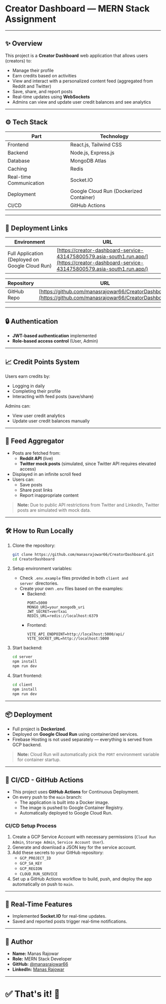 # Creator Dashboard — MERN Stack Assignment

---

## ✨ Overview

This project is a **Creator Dashboard** web application that allows users (creators) to:

- Manage their profile
- Earn credits based on activities
- View and interact with a personalized content feed (aggregated from Reddit and Twitter)
- Save, share, and report posts
- Real-time updates using **WebSockets**
- Admins can view and update user credit balances and see analytics

---

## ⚙️ Tech Stack

| Part                    | Technology                              |
| ----------------------- | --------------------------------------- |
| Frontend                | React.js, Tailwind CSS                  |
| Backend                 | Node.js, Express.js                     |
| Database                | MongoDB Atlas                           |
| Caching                 | Redis                                   |
| Real-time Communication | Socket.IO                               |
| Deployment              | Google Cloud Run (Dockerized Container) |
| CI/CD                   | GitHub Actions                          |

---

## 🚀 Deployment Links

| Environment                                     | URL                                                                                                                                        |
| ----------------------------------------------- | ------------------------------------------------------------------------------------------------------------------------------------------ |
| Full Application (Deployed on Google Cloud Run) | [https://creator-dashboard-service-431475800579.asia-south1.run.app/](https://creator-dashboard-service-431475800579.asia-south1.run.app/) |

| Repository  | URL                                                                                                      |
| ----------- | -------------------------------------------------------------------------------------------------------- |
| GitHub Repo | [https://github.com/manasrajowar66/CreatorDashboard](https://github.com/manasrajowar66/CreatorDashboard) |

---

## 🔒 Authentication

- **JWT-based authentication** implemented
- **Role-based access control** (User, Admin)

---

## 📈 Credit Points System

Users earn credits by:

- Logging in daily
- Completing their profile
- Interacting with feed posts (save/share)

Admins can:

- View user credit analytics
- Update user credit balances manually

---

## 📰 Feed Aggregator

- Posts are fetched from:
  - **Reddit API** (live)
  - **Twitter mock posts** (simulated, since Twitter API requires elevated access)
- Displayed in an infinite scroll feed
- Users can:
  - Save posts
  - Share post links
  - Report inappropriate content

> **Note:** Due to public API restrictions from Twitter and LinkedIn, Twitter posts are simulated with mock data.

---

## 🛠️ How to Run Locally

1. Clone the repository:

   ```bash
   git clone https://github.com/manasrajowar66/CreatorDashboard.git
   cd CreatorDashboard
   ```

2. Setup environment variables:

   - Check `.env.example` files provided in both `client and server `directories.
   - Create your own `.env` files based on the examples:
     - Backend:
       ```env
       PORT=5000
       MONGO_URI=your_mongodb_uri
       JWT_SECRET=vertxai
       REDIS_URL=redis://localhost:6379
       ```
     - Frontend:
       ```env
       VITE_API_ENDPOINT=http://localhost:5000/api/
       VITE_SOCKET_URL=http://localhost:5000
       ```

3. Start backend:

   ```bash
   cd server
   npm install
   npm run dev
   ```

4. Start frontend:

   ```bash
   cd client
   npm install
   npm run dev
   ```

---

## 📦 Deployment

- Full project is **Dockerized**.
- Deployed on **Google Cloud Run** using containerized services.
- Firebase Hosting is not used separately — everything is served from GCP backend.

> **Note:** Cloud Run will automatically pick the `PORT` environment variable for container startup.

---

## 🔄 CI/CD - GitHub Actions

- This project uses **GitHub Actions** for Continuous Deployment.
- On every push to the `main` branch:
  - The application is built into a Docker image.
  - The image is pushed to Google Container Registry.
  - Automatically deployed to Google Cloud Run.

### CI/CD Setup Process

1. Create a GCP Service Account with necessary permissions (`Cloud Run Admin`, `Storage Admin`, `Service Account User`).
2. Generate and download a JSON key for the service account.
3. Add these secrets to your GitHub repository:
   - `GCP_PROJECT_ID`
   - `GCP_SA_KEY`
   - `GCP_REGION`
   - `CLOUD_RUN_SERVICE`
4. Set up a GitHub Actions workflow to build, push, and deploy the app automatically on push to `main`.

---

## 📡 Real-Time Features

- Implemented **Socket.IO** for real-time updates.
- Saved and reported posts trigger real-time notifications.

---

## 📄 Author

- **Name:** Manas Rajowar
- **Role:** MERN Stack Developer
- **GitHub:** [@manasrajowar66](https://github.com/manasrajowar66)
- **LinkedIn:** [Manas Rajowar](https://www.linkedin.com/in/manas-rajowar-3b0b981a3/)

---

# ✅ That's it! 🚀
